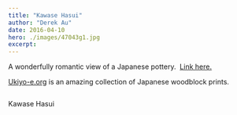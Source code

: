 ```yaml
---
title: "Kawase Hasui"
author: "Derek Au"
date: 2016-04-10
hero: ./images/47043g1.jpg
excerpt: 
---
```


A wonderfully romantic view of a Japanese pottery.  [Link here.](https://ukiyo-e.org/image/artelino/47043g1)

[Ukiyo-e.org](https://ukiyo-e.org/) is an amazing collection of Japanese woodblock prints.

![]()

Kawase Hasui
